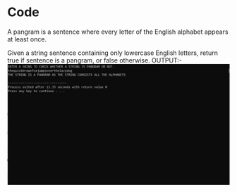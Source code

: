 # Code
A pangram is a sentence where every letter of the English alphabet appears at least once.

Given a string sentence containing only lowercase English letters, return true if sentence is a pangram, or false otherwise.
OUTPUT:-
<img src="Images/Capture.PNG" width="600">
